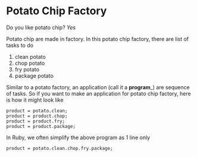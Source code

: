 # Potato Chip Factory

Do you like potato chip?
_Yes_

Potato chip are made in factory.
In this potato chip factory, there are list of tasks to do
1. clean potato
2. chop potato
3. fry potato
4. package potato

Similar to a potato factory, an application (call it a __program___) are sequence of tasks.
So if you want to make an application for potato chip factory, here is how it might look like

~~~
product = potato.clean;
product = product.chop;
product = product.fry;
product = product.package;
~~~

In Ruby, we often simplify the above program as 1 line only

~~~
product = potato.clean.chop.fry.package;
~~~